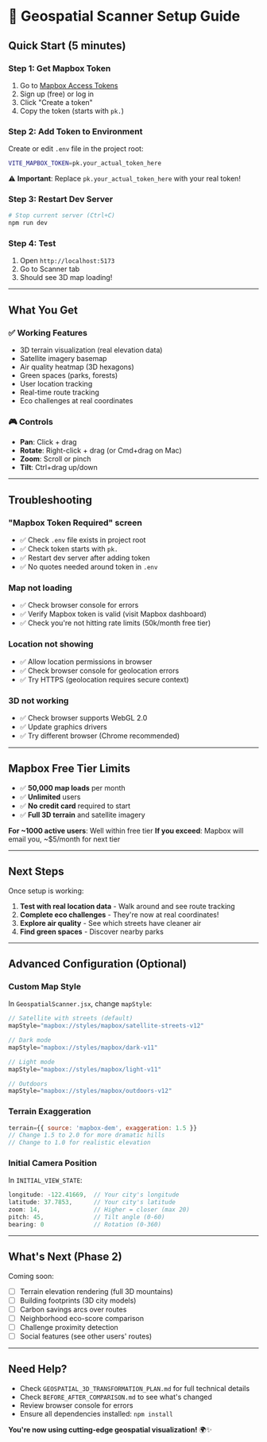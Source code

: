 # 🚀 Geospatial Scanner Setup Guide

## Quick Start (5 minutes)

### Step 1: Get Mapbox Token
1. Go to [Mapbox Access Tokens](https://account.mapbox.com/access-tokens/)
2. Sign up (free) or log in
3. Click "Create a token"
4. Copy the token (starts with `pk.`)

### Step 2: Add Token to Environment
Create or edit `.env` file in the project root:

```bash
VITE_MAPBOX_TOKEN=pk.your_actual_token_here
```

⚠️ **Important**: Replace `pk.your_actual_token_here` with your real token!

### Step 3: Restart Dev Server
```bash
# Stop current server (Ctrl+C)
npm run dev
```

### Step 4: Test
1. Open `http://localhost:5173`
2. Go to Scanner tab
3. Should see 3D map loading!

---

## What You Get

### ✅ **Working Features**
- 3D terrain visualization (real elevation data)
- Satellite imagery basemap
- Air quality heatmap (3D hexagons)
- Green spaces (parks, forests)
- User location tracking
- Real-time route tracking
- Eco challenges at real coordinates

### 🎮 **Controls**
- **Pan**: Click + drag
- **Rotate**: Right-click + drag (or Cmd+drag on Mac)
- **Zoom**: Scroll or pinch
- **Tilt**: Ctrl+drag up/down

---

## Troubleshooting

### "Mapbox Token Required" screen
- ✅ Check `.env` file exists in project root
- ✅ Check token starts with `pk.`
- ✅ Restart dev server after adding token
- ✅ No quotes needed around token in `.env`

### Map not loading
- ✅ Check browser console for errors
- ✅ Verify Mapbox token is valid (visit Mapbox dashboard)
- ✅ Check you're not hitting rate limits (50k/month free tier)

### Location not showing
- ✅ Allow location permissions in browser
- ✅ Check browser console for geolocation errors
- ✅ Try HTTPS (geolocation requires secure context)

### 3D not working
- ✅ Check browser supports WebGL 2.0
- ✅ Update graphics drivers
- ✅ Try different browser (Chrome recommended)

---

## Mapbox Free Tier Limits

- ✅ **50,000 map loads** per month
- ✅ **Unlimited** users
- ✅ **No credit card** required to start
- ✅ **Full 3D terrain** and satellite imagery

**For ~1000 active users**: Well within free tier
**If you exceed**: Mapbox will email you, ~$5/month for next tier

---

## Next Steps

Once setup is working:

1. **Test with real location data** - Walk around and see route tracking
2. **Complete eco challenges** - They're now at real coordinates!
3. **Explore air quality** - See which streets have cleaner air
4. **Find green spaces** - Discover nearby parks

---

## Advanced Configuration (Optional)

### Custom Map Style
In `GeospatialScanner.jsx`, change `mapStyle`:

```javascript
// Satellite with streets (default)
mapStyle="mapbox://styles/mapbox/satellite-streets-v12"

// Dark mode
mapStyle="mapbox://styles/mapbox/dark-v11"

// Light mode
mapStyle="mapbox://styles/mapbox/light-v11"

// Outdoors
mapStyle="mapbox://styles/mapbox/outdoors-v12"
```

### Terrain Exaggeration
```javascript
terrain={{ source: 'mapbox-dem', exaggeration: 1.5 }}
// Change 1.5 to 2.0 for more dramatic hills
// Change to 1.0 for realistic elevation
```

### Initial Camera Position
In `INITIAL_VIEW_STATE`:
```javascript
longitude: -122.41669,  // Your city's longitude
latitude: 37.7853,      // Your city's latitude
zoom: 14,               // Higher = closer (max 20)
pitch: 45,              // Tilt angle (0-60)
bearing: 0              // Rotation (0-360)
```

---

## What's Next (Phase 2)

Coming soon:
- [ ] Terrain elevation rendering (full 3D mountains)
- [ ] Building footprints (3D city models)
- [ ] Carbon savings arcs over routes
- [ ] Neighborhood eco-score comparison
- [ ] Challenge proximity detection
- [ ] Social features (see other users' routes)

---

## Need Help?

- Check `GEOSPATIAL_3D_TRANSFORMATION_PLAN.md` for full technical details
- Check `BEFORE_AFTER_COMPARISON.md` to see what's changed
- Review browser console for errors
- Ensure all dependencies installed: `npm install`

**You're now using cutting-edge geospatial visualization!** 🌍✨


